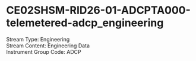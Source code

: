 # CE02SHSM-RID26-01-ADCPTA000-telemetered-adcp_engineering

Stream Type: Engineering<br>
Stream Content: Engineering Data<br>
Instrument Group Code: ADCP<br>

